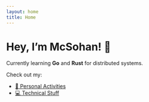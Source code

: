 ```yaml
---
layout: home
title: Home
---
```


# Hey, I’m McSohan! 👋

Currently learning **Go** and **Rust** for distributed systems.

Check out my:
- [📅 Personal Activities](/activities)
- [💻 Technical Stuff](/tech)
